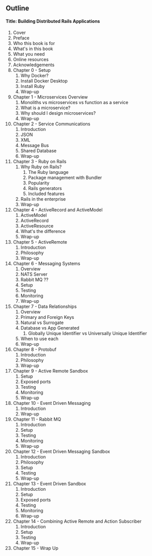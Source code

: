 ## Outline

#### Title: Building Distributed Rails Applications

1. Cover
1. Preface
1. Who this book is for
1. What's in this book
1. What you need
1. Online resources
1. Acknowledgements
1. Chapter 0 - Setup
   1. Why Docker?
   1. Install Docker Desktop
   1. Install Ruby
   1. Wrap-up
1. Chapter 1 - Microservices Overview
   1. Monoliths vs microservices vs function as a service
   1. What is a microservice?
   1. Why should I design microservices?
   1. Wrap-up
1. Chapter 2 - Service Communications
   1. Introduction
   1. JSON
   1. XML
   1. Message Bus
   1. Shared Database
   1. Wrap-up
1. Chapter 3 - Ruby on Rails
   1. Why Ruby on Rails?
      1. The Ruby language
      1. Package management with Bundler
      1. Popularity
      1. Rails generators
      1. Included features
   1. Rails in the enterprise
   1. Wrap-up
1. Chapter 4 - ActiveRecord and ActiveModel
   1. ActiveModel
   1. ActiveRecord
   1. ActiveResource
   1. What's the difference
   1. Wrap-up
1. Chapter 5 - ActiveRemote
   1. Introduction
   1. Philosophy
   1. Wrap-up
1. Chapter 6 - Messaging Systems
   1. Overview
   1. NATS Server
   1. Rabbit MQ ??
   1. Setup
   1. Testing
   1. Monitoring
   1. Wrap-up
1. Chapter 7 - Data Relationships
   1. Overview
   1. Primary and Foreign Keys
   1. Natural vs Surrogate
   1. Database vs App Generated
      1. Globally Unique Identifier vs Universally Unique Identifier
   1. When to use each
   1. Wrap-up
1. Chapter 8 - Protobuf
   1. Introduction
   1. Philosophy
   1. Wrap-up
1. Chapter 9 - Active Remote Sandbox
   1. Setup
   1. Exposed ports
   1. Testing
   1. Monitoring
   1. Wrap-up
1. Chapter 10 - Event Driven Messaging
   1. Introduction
   1. Wrap-up
1. Chapter 11 - Rabbit MQ
   1. Introduction
   1. Setup
   1. Testing
   1. Monitoring
   1. Wrap-up
1. Chapter 12 - Event Driven Messaging Sandbox
   1. Introduction
   1. Philosophy
   1. Setup
   1. Testing
   1. Wrap-up
1. Chapter 13 - Event Driven Sandbox
   1. Introduction
   1. Setup
   1. Exposed ports
   1. Testing
   1. Monitoring
   1. Wrap-up
1. Chapter 14 - Combining Active Remote and Action Subscriber
   1. Introduction
   1. Setup
   1. Testing
   1. Wrap-up
1. Chapter 15 - Wrap Up
